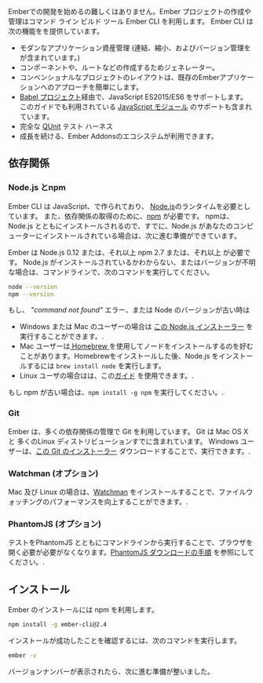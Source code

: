 Emberでの開発を始めるの難しくはありません。Ember プロジェクトの作成や管理はコマンド ライン ビルド ツール Ember CLI を利用します。 Ember CLI は次の機能をを提供しています。

* モダンなアプリケーション資産管理 (連結、縮小、およびバージョン管理をが含まれています。)
* コンポーネントや、ルートなどの作成するためジェネレーター。
* コンベンショナルなプロジェクトのレイアウトは、既存のEmberアプリケーションへのアプローチを簡単にします。
* [Babel プロジェクト](http://babeljs.io/docs/learn-es2015/)経由で、JavaScript ES2015/ES6 をサポートします。 このガイドでも利用されている [JavaScript モジュール](http://exploringjs.com/es6/ch_modules.html) のサポートも含まれています。
* 完全な [QUnit](https://qunitjs.com/) テスト ハーネス
* 成長を続ける、Ember Addonsのエコシステムが利用できます。

## 依存関係

### Node.js とnpm

Ember CLI は JavaScript、で作られており、 [Node.js](https://nodejs.org/)のランタイムを必要としています。 また、依存関係の取得のために、[npm](https://www.npmjs.com/) が必要です。 npmは、Node.js とともにインストールされるので、すでに、Node.js があなたのコンピューターにインストールされている場合は、次に進む準備ができています。

Ember は Node.js 0.12 または、それ以上 npm 2.7 または、それ以上 が必要です。 Node.js がインストールされているかわからない、またはバージョンが不明な場合は、コマンドラインで、次のコマンドを実行してください。

```bash
node --version
npm --version
```

もし、 *"command not found"* エラー、または Node のバージョンが古い時は

* Windows または Mac のユーザーの場合は [この Node.js インストーラー](http://nodejs.org/download/) を実行することができます。.
* Mac ユーザーは[ Homebrew ](http://brew.sh/) を使用してノードをインストールするのを好むことがあります。Homebrewをインストールした後、Node.js をインストールするには `brew install node` を実行します。
* Linux ユーザの場合はは、この[ガイド](https://github.com/joyent/node/wiki/Installing-Node.js-via-package-manager) を使用できます。.

もし npm が古い場合は、`npm install -g npm` を実行してください。.

### Git

Ember は、多くの依存関係の管理で Git を利用しています。 Git は Mac OS X と 多くのLinux ディストリビューションすでに含まれています。 Windows ユーザーは、[この Git のインストーラー](http://git-scm.com/download/win) ダウンロードすることで、実行できます。.

### Watchman (オプション)

Mac 及び Linux の場合は、[Watchman](https://facebook.github.io/watchman/docs/install.html) をインストールすることで、ファイルウォッチングのパフォーマンスを向上することができます。.

### PhantomJS (オプション)

テストをPhantomJS とともにコマンドラインから実行することで、ブラウザを開く必要が必要がなくなります。[PhantomJS ダウンロードの手順](http://phantomjs.org/download.html) を参照にしてください。.

## インストール

Ember のインストールには npm を利用します。

```bash
npm install -g ember-cli@2.4
```

インストールが成功したことを確認するには、次のコマンドを実行します。

```bash
ember -v
```

バージョンナンバーが表示されたら、次に進む準備が整いました。